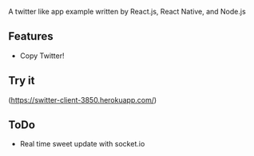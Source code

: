 A twitter like app example written by React.js, React Native, and Node.js

## Features

- Copy Twitter!

## Try it

(https://switter-client-3850.herokuapp.com/)

## ToDo

- Real time sweet update with socket.io

